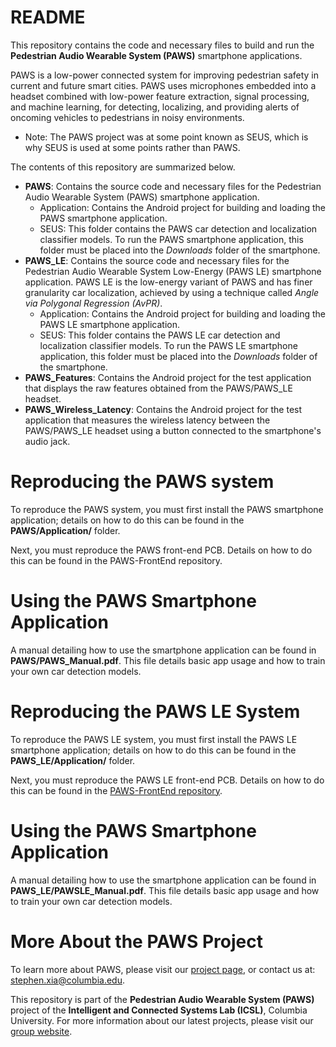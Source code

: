 # README #

This repository contains the code and necessary files to build and run the **Pedestrian Audio Wearable System (PAWS)** smartphone applications.

PAWS is a low-power connected system for improving pedestrian safety in current and future smart cities. PAWS uses microphones embedded into a headset combined with low-power feature extraction, signal processing, and machine learning, for detecting, localizing, and providing alerts of oncoming vehicles to pedestrians in noisy environments.

* Note: The PAWS project was at some point known as SEUS, which is why SEUS is used at some points rather than PAWS.

The contents of this repository are summarized below.

* **PAWS**: Contains the source code and necessary files for the Pedestrian Audio Wearable System (PAWS) smartphone application.
	* Application: Contains the Android project for building and loading the PAWS smartphone application.
	* SEUS: This folder contains the PAWS car detection and localization classifier models. To run the PAWS smartphone application, this folder must be placed into the *Downloads* folder of the smartphone.
* **PAWS_LE**: Contains the source code and necessary files for the Pedestrian Audio Wearable System Low-Energy (PAWS LE) smartphone application. PAWS LE is the low-energy variant of PAWS and has finer granularity car localization, achieved by using a technique called *Angle via Polygonal Regression (AvPR)*.
	* Application: Contains the Android project for building and loading the PAWS LE smartphone application.
	* SEUS: This folder contains the PAWS LE car detection and localization classifier models. To run the PAWS LE smartphone application, this folder must be placed into the *Downloads* folder of the smartphone.
* **PAWS_Features**: Contains the Android project for the test application that displays the raw features obtained from the PAWS/PAWS_LE headset.
* **PAWS_Wireless_Latency**: Contains the Android project for the test application that measures the wireless latency between the PAWS/PAWS_LE headset using a button connected to the smartphone's audio jack.

# Reproducing the PAWS system

To reproduce the PAWS system, you must first install the PAWS smartphone application; details on how to do this can be found in the **PAWS/Application/** folder.

Next, you must reproduce the PAWS front-end PCB. Details on how to do this can be found in the PAWS-FrontEnd repository.

# Using the PAWS Smartphone Application

A manual detailing how to use the smartphone application can be found in **PAWS/PAWS_Manual.pdf**. This file details basic app usage and how to train your own car detection models.

# Reproducing the PAWS LE System

To reproduce the PAWS LE system, you must first install the PAWS LE smartphone application; details on how to do this can be found in the **PAWS_LE/Application/** folder.

Next, you must reproduce the PAWS LE front-end PCB. Details on how to do this can be found in the [PAWS-FrontEnd repository](https://github.com/Columbia-ICSL/PAWS-FrontEnd).

# Using the PAWS Smartphone Application

A manual detailing how to use the smartphone application can be found in **PAWS_LE/PAWSLE_Manual.pdf**. This file details basic app usage and how to train your own car detection models.

# More About the PAWS Project
To learn more about PAWS, please visit our [project page](http://icsl.ee.columbia.edu/projects/seus), or contact us at: [stephen.xia@columbia.edu](stephen.xia@columbia.edu). 	 
	
This repository is part of the **Pedestrian Audio Wearable System (PAWS)** project of the **Intelligent and Connected Systems Lab (ICSL)**, Columbia University.
For more information about our latest projects, please visit our [group website](http://icsl.ee.columbia.edu).